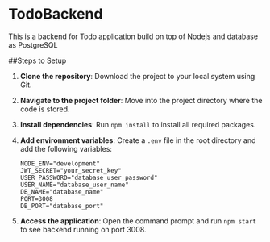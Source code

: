 # TodoBackend
This is a backend for Todo application build on top of Nodejs and database as PostgreSQL


##Steps to Setup

1. **Clone the repository**: Download the project to your local system using Git.  
2. **Navigate to the project folder**: Move into the project directory where the code is stored.  
3. **Install dependencies**: Run `npm install` to install all required packages.  
4. **Add environment variables**: Create a `.env` file in the root directory and add the following variables:  

   ```env
   NODE_ENV="development"
   JWT_SECRET="your_secret_key"
   USER_PASSWORD="database_user_password"
   USER_NAME="database_user_name"
   DB_NAME="database_name"
   PORT=3008
   DB_PORT="database_port"
5. **Access the application**: Open the command prompt and run `npm start` to see backend running on port 3008.
